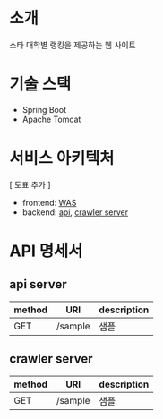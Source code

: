 # 소개
스타 대학별 랭킹을 제공하는 웹 사이트

# 기술 스택
* Spring Boot
* Apache Tomcat

# 서비스 아키텍처
[ 도표 추가 ]

* frontend: [WAS](https://github.com/SC-UC/scuc)
* backend: [api](https://github.com/SC-UC/scuc-api), [crawler server](https://github.com/SC-UC/scuc-crawler)

# API 명세서
## api server
|method|URI|description|
|---|---|---|
|GET|/sample|샘플|

## crawler server
|method|URI|description|
|---|---|---|
|GET|/sample|샘플|

